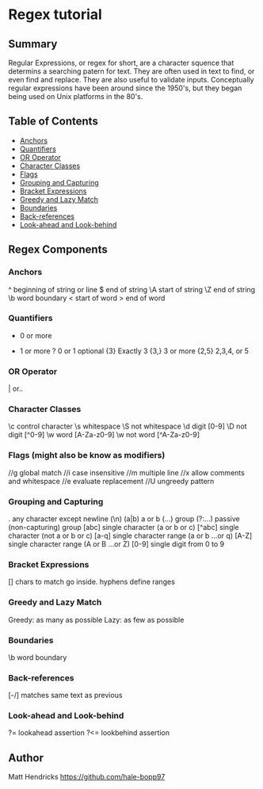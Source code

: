 # Regex tutorial

## Summary

Regular Expressions, or regex for short, are a character squence that determins a searching patern for text. They are often used in text to find, or even find and replace. They are also useful to validate inputs. Conceptually regular expressions have been around since the 1950's, but they began being used on Unix platforms in the 80's.

## Table of Contents

- [Anchors](#anchors)
- [Quantifiers](#quantifiers)
- [OR Operator](#or-operator)
- [Character Classes](#character-classes)
- [Flags](#flags)
- [Grouping and Capturing](#grouping-and-capturing)
- [Bracket Expressions](#bracket-expressions)
- [Greedy and Lazy Match](#greedy-and-lazy-match)
- [Boundaries](#boundaries)
- [Back-references](#back-references)
- [Look-ahead and Look-behind](#look-ahead-and-look-behind)

## Regex Components

### Anchors
^ beginning of string or line
$ end of string
\A start of string
\Z end of string
\b word boundary
\< start of word
\> end of word

### Quantifiers
* 0 or more
+ 1 or more
? 0 or 1 optional
{3} Exactly 3
{3,} 3 or more
{2,5} 2,3,4, or 5

### OR Operator
| or..

### Character Classes
\c control character
\s whitespace
\S not whitespace
\d digit [0-9]
\D not digit [^0-9]
\w word [A-Za-z0-9]
\w not word [^A-Za-z0-9]

### Flags (might also be know as modifiers)
//g global match
//i case insensitive
//m multiple line
//x allow comments and whitespace
//e evaluate replacement
//U ungreedy pattern

### Grouping and Capturing
. any character except newline (\n)
(a|b) a or b
(...) group
(?:...) passive (non-capturing) group
[abc] single character (a or b or c)
[^abc] single character (not a or b or c)
[a-q] single character range (a or b ...or q)
[A-Z] single character range (A or B ...or Z)
[0-9] single digit from 0 to 9

### Bracket Expressions
[] chars to match go inside. hyphens define ranges

### Greedy and Lazy Match
Greedy: as many as possible
Lazy: as few as possible

### Boundaries
\b word boundary

### Back-references
[-/] matches same text as previous

### Look-ahead and Look-behind
?= lookahead assertion
?<= lookbehind assertion

## Author

Matt Hendricks https://github.com/hale-bopp97
